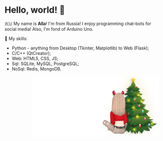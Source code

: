 # Hello, world! :palm_tree: 

:ru: My name is **Alla**! I'm from Russia! I enjoy programming chat-bots for social media! Also, I'm fond of Arduino Uno.

:book: My skills:
- Python - anything from Desktop (Tkinter, Matplotlib) to Web (Flask);
- C/C++ (QtCreator);
- Web: HTML5, CSS, JS;
- Sql: SQLite, MySQL, PostgreSQL;
- NoSql: Redis, MongoDB.

<img src="https://github.com/BeautifulDirt/BeautifulDirt/blob/main/dirtbanner.png" data-canonical-src="https://github.com/BeautifulDirt/BeautifulDirt/blob/main/dirtbanner.png" align="right" height="200" />
